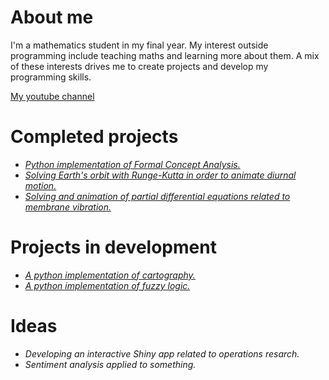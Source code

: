 
<!---
delasierra2000/delasierra2000 is a ✨ special ✨ repository because its `README.md` (this file) appears on your GitHub profile.
You can click the Preview link to take a look at your changes.
--->

# About me

I'm a mathematics student in my final year. My interest outside programming include teaching maths and learning more about them. A mix of these interests drives me to create projects and develop my programming skills.

[My youtube channel](https://www.youtube.com/@delasierramates)

# Completed projects

- [*Python implementation of Formal Concept Analysis.*](https://github.com/delasierra2000/FCA_py_implementation)
- [*Solving Earth's orbit with Runge-Kutta in order to animate diurnal motion.*](https://github.com/delasierra2000/RK4_diurnal_motion)
- [*Solving and animation of partial differential equations related to membrane vibration.*](https://github.com/delasierra2000/VibratingMembrane-Animation)

# Projects in development

- [*A python implementation of cartography.*](https://github.com/delasierra2000/cartography_projections)
- [*A python implementation of fuzzy logic.*](https://github.com/delasierra2000/Fuzzy_Logic_py)

# Ideas

- *Developing an interactive Shiny app related to operations resarch.*
- *Sentiment analysis applied to something.*
